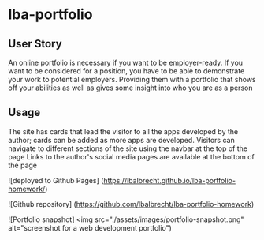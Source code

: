 # lba-portfolio

## User Story
An online portfolio is necessary if you want to be employer-ready. If you want to be considered for a position, you have to be able to demonstrate your work to potential employers. Providing them with a portfolio that shows off your abilities as well as gives some insight into who you are as a person

## Usage
The site has cards that lead the visitor to all the apps developed by the author; cards can be added as more apps are developed.
Visitors can navigate to different sections of the site using the navbar at the top of the page
Links to the author's social media pages are available at the bottom of the page

![deployed to Github Pages] (https://lbalbrecht.github.io/lba-portfolio-homework/)

![Github repository] (https://github.com/lbalbrecht/lba-portfolio-homework)

![Portfolio snapshot] <img src="./assets/images/portfolio-snapshot.png" alt="screenshot for a web development portfolio")
